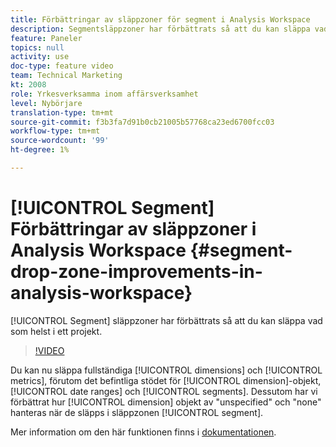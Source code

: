 ```yaml
---
title: Förbättringar av släppzoner för segment i Analysis Workspace
description: Segmentsläppzoner har förbättrats så att du kan släppa vad som helst i ett projekt.
feature: Paneler
topics: null
activity: use
doc-type: feature video
team: Technical Marketing
kt: 2008
role: Yrkesverksamma inom affärsverksamhet
level: Nybörjare
translation-type: tm+mt
source-git-commit: f3b3fa7d91b0cb21005b57768ca23ed6700fcc03
workflow-type: tm+mt
source-wordcount: '99'
ht-degree: 1%

---
```



# [!UICONTROL Segment] Förbättringar av släppzoner i Analysis Workspace  {#segment-drop-zone-improvements-in-analysis-workspace}

[!UICONTROL Segment] släppzoner har förbättrats så att du kan släppa vad som helst i ett projekt.

>[!VIDEO](https://video.tv.adobe.com/v/24036/?quality=12)

Du kan nu släppa fullständiga [!UICONTROL dimensions] och [!UICONTROL metrics], förutom det befintliga stödet för [!UICONTROL dimension]-objekt, [!UICONTROL date ranges] och [!UICONTROL segments]. Dessutom har vi förbättrat hur [!UICONTROL dimension] objekt av &quot;unspecified&quot; och &quot;none&quot; hanteras när de släpps i släppzonen [!UICONTROL segment].

Mer information om den här funktionen finns i [dokumentationen](https://marketing.adobe.com/resources/help/en_US/analytics/analysis-workspace/t_freeform-project-segment.html).
